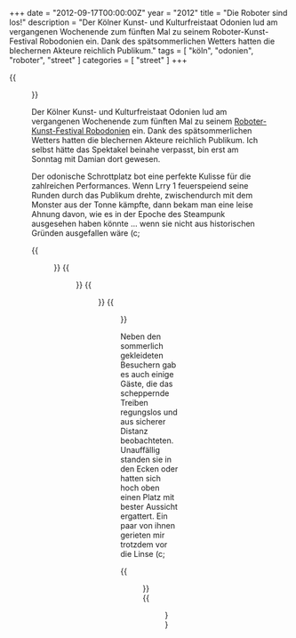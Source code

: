 +++
date = "2012-09-17T00:00:00Z"
year = "2012"
title = "Die Roboter sind los!"
description = "Der Kölner Kunst- und Kulturfreistaat Odonien lud am vergangenen Wochenende zum fünften Mal zu seinem Roboter-Kunst-Festival Robodonien ein. Dank des spätsommerlichen Wetters hatten die blechernen Akteure reichlich Publikum."
tags = [ "köln", "odonien", "roboter", "street" ]
categories = [ "street" ]
+++

{{<figure src="/images/2012/20120916-1558-33.jpg" title="Look behind">}}

Der Kölner Kunst- und Kulturfreistaat Odonien lud am vergangenen Wochenende zum fünften Mal zu seinem <a href="http://robodonien.de/" title="Robodonien" target="_blank">Roboter-Kunst-Festival Robodonien</a> ein. Dank des spätsommerlichen Wetters hatten die blechernen Akteure reichlich Publikum. Ich selbst hätte das Spektakel beinahe verpasst, bin erst am Sonntag mit Damian dort gewesen.

Der odonische Schrottplatz bot eine perfekte Kulisse für die zahlreichen Performances. Wenn Lrry 1 feuerspeiend seine Runden durch das Publikum drehte, zwischendurch mit dem Monster aus der Tonne kämpfte, dann bekam man eine leise Ahnung davon, wie es in der Epoche des Steampunk ausgesehen haben könnte ... wenn sie nicht aus historischen Gründen ausgefallen wäre (c;

{{<figure src="/images/2012/20120916-1543-10.jpg" title="Feuer und Flamme">}}
{{<figure src="/images/2012/20120916-1546-20.jpg" title="Steampunk anno 2012">}}
{{<figure src="/images/2012/20120916-1613-68.jpg" title="Robot music">}}
{{<figure src="/images/2012/20120916-1614-70.jpg" title="Hoch oben">}}

Neben den sommerlich gekleideten Besuchern gab es auch einige Gäste, die das scheppernde Treiben regungslos und aus sicherer Distanz beobachteten. Unauffällig standen sie in den Ecken oder hatten sich hoch oben einen Platz mit bester Aussicht ergattert. Ein paar von ihnen gerieten mir trotzdem vor die Linse (c;

{{<figure src="/images/2012/20120916-1559-40-2.jpg" title="Come on!">}}
{{<figure src="/images/2012/20120916-1608-54.jpg" title="Gestrandet">}}
